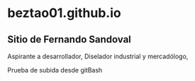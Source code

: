# beztao01.github.io

## Sitio de Fernando Sandoval

Aspirante a desarrollador, Diselador industrial y mercadólogo, 

Prueba de subida desde gitBash
